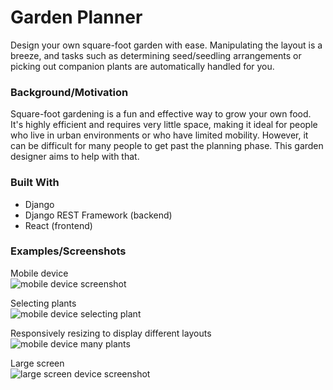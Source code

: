 # Garden Planner
Design your own square-foot garden with ease.  Manipulating the layout is a breeze, and tasks such as determining seed/seedling arrangements or picking out companion plants are automatically handled for you.

### Background/Motivation
Square-foot gardening is a fun and effective way to grow your own food.  It's highly efficient and requires very little space, making it ideal for people who live in urban environments or who have limited mobility.  However, it can be difficult for many people to get past the planning phase. This garden designer aims to help with that.

### Built With
* Django
* Django REST Framework (backend)
* React (frontend)

### Examples/Screenshots
Mobile device<br>
![mobile device screenshot](https://github.com/phillipdupuis/garden-planner/blob/master/garden_planner/frontend/src/screenshots/layout_mobile.png)
<br>

Selecting plants<br>
![mobile device selecting plant](https://github.com/phillipdupuis/garden-planner/blob/master/garden_planner/frontend/src/screenshots/plant_picker.png)
<br>

Responsively resizing to display different layouts<br>
![mobile device many plants](https://github.com/phillipdupuis/garden-planner/blob/master/garden_planner/frontend/src/screenshots/layout_mobile_large_garden.png)
<br>

Large screen<br>
![large screen device screenshot](https://github.com/phillipdupuis/garden-planner/blob/master/garden_planner/frontend/src/screenshots/large_screen_layout.png)
